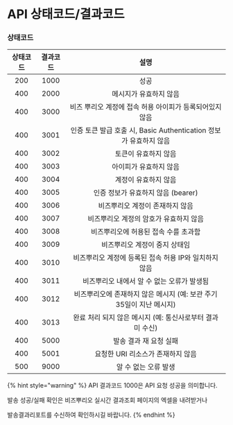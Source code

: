 # API 상태코드/결과코드

### 상태코드

| 상태코드 | 결과코드 |                        설명                       |
| :--: | :--: | :---------------------------------------------: |
|  200 | 1000 |                       성공                        |
|  400 | 2000 |                   메시지가 유효하지 않음                  |
|  400 | 3000 |         비즈 뿌리오 계정에 접속 허용 아이피가 등록되어있지 않음         |
|  400 | 3001 | 인증 토큰 발급 호출 시, Basic Authentication 정보가 유효하지 않음 |
|  400 | 3002 |                   토큰이 유효하지 않음                   |
|  400 | 3003 |                   아이피가 유효하지 않음                  |
|  400 | 3004 |                   계정이 유효하지 않음                   |
|  400 | 3005 |             인증 정보가 유효하지 않음 (bearer)             |
|  400 | 3006 |                비즈뿌리오 계정이 존재하지 않음                |
|  400 | 3007 |              비즈뿌리오 계정의 암호가 유효하지 않음              |
|  400 | 3008 |               비즈뿌리오에 허용된 접속 수를 초과함              |
|  400 | 3009 |                 비즈뿌리오 계정이 중지 상태임                |
|  400 | 3010 |         비즈뿌리오 계정에 등록된 접속 허용 IP와 일치하지 않음         |
|  400 | 3011 |             비즈뿌리오 내에서 알 수 없는 오류가 발생됨            |
|  400 | 3012 |    비즈뿌리오에 존재하지 않은 메시지 (예: 보관 주기 35일이 지난 메시지)    |
|  400 | 3013 |       완료 처리 되지 않은 메시지 (예: 통신사로부터 결과 미 수신)       |
|  400 | 5000 |                  발송 결과 재 요청 실패                  |
|  400 | 5001 |               요청한 URI 리소스가 존재하지 않음              |
|  500 | 9000 |                   알 수 없는 오류 발생                  |







{% hint style="warning" %}
API 결과코드 1000은 API 요청 성공을 의미합니다.

발송 성공/실패 확인은 비즈뿌리오 실시간 결과조회 페이지의 엑셀을 내려받거나

발송결과리포트를 수신하여 확인하시길 바랍니다.
{% endhint %}

